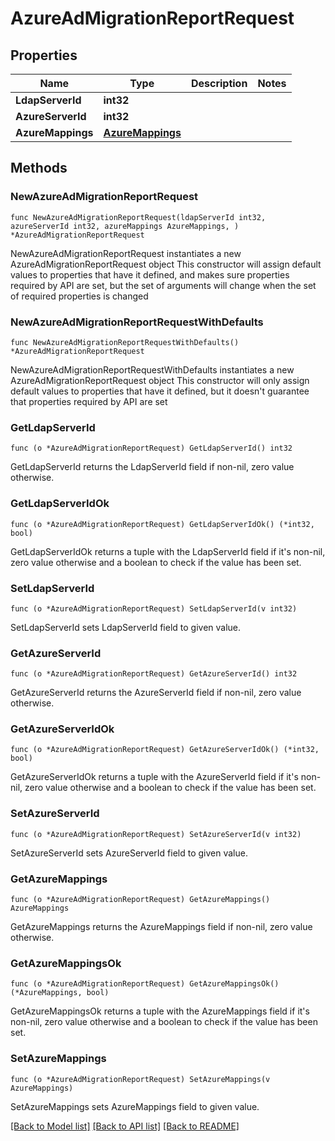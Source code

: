 # AzureAdMigrationReportRequest

## Properties

Name | Type | Description | Notes
------------ | ------------- | ------------- | -------------
**LdapServerId** | **int32** |  | 
**AzureServerId** | **int32** |  | 
**AzureMappings** | [**AzureMappings**](AzureMappings.md) |  | 

## Methods

### NewAzureAdMigrationReportRequest

`func NewAzureAdMigrationReportRequest(ldapServerId int32, azureServerId int32, azureMappings AzureMappings, ) *AzureAdMigrationReportRequest`

NewAzureAdMigrationReportRequest instantiates a new AzureAdMigrationReportRequest object
This constructor will assign default values to properties that have it defined,
and makes sure properties required by API are set, but the set of arguments
will change when the set of required properties is changed

### NewAzureAdMigrationReportRequestWithDefaults

`func NewAzureAdMigrationReportRequestWithDefaults() *AzureAdMigrationReportRequest`

NewAzureAdMigrationReportRequestWithDefaults instantiates a new AzureAdMigrationReportRequest object
This constructor will only assign default values to properties that have it defined,
but it doesn't guarantee that properties required by API are set

### GetLdapServerId

`func (o *AzureAdMigrationReportRequest) GetLdapServerId() int32`

GetLdapServerId returns the LdapServerId field if non-nil, zero value otherwise.

### GetLdapServerIdOk

`func (o *AzureAdMigrationReportRequest) GetLdapServerIdOk() (*int32, bool)`

GetLdapServerIdOk returns a tuple with the LdapServerId field if it's non-nil, zero value otherwise
and a boolean to check if the value has been set.

### SetLdapServerId

`func (o *AzureAdMigrationReportRequest) SetLdapServerId(v int32)`

SetLdapServerId sets LdapServerId field to given value.


### GetAzureServerId

`func (o *AzureAdMigrationReportRequest) GetAzureServerId() int32`

GetAzureServerId returns the AzureServerId field if non-nil, zero value otherwise.

### GetAzureServerIdOk

`func (o *AzureAdMigrationReportRequest) GetAzureServerIdOk() (*int32, bool)`

GetAzureServerIdOk returns a tuple with the AzureServerId field if it's non-nil, zero value otherwise
and a boolean to check if the value has been set.

### SetAzureServerId

`func (o *AzureAdMigrationReportRequest) SetAzureServerId(v int32)`

SetAzureServerId sets AzureServerId field to given value.


### GetAzureMappings

`func (o *AzureAdMigrationReportRequest) GetAzureMappings() AzureMappings`

GetAzureMappings returns the AzureMappings field if non-nil, zero value otherwise.

### GetAzureMappingsOk

`func (o *AzureAdMigrationReportRequest) GetAzureMappingsOk() (*AzureMappings, bool)`

GetAzureMappingsOk returns a tuple with the AzureMappings field if it's non-nil, zero value otherwise
and a boolean to check if the value has been set.

### SetAzureMappings

`func (o *AzureAdMigrationReportRequest) SetAzureMappings(v AzureMappings)`

SetAzureMappings sets AzureMappings field to given value.



[[Back to Model list]](../README.md#documentation-for-models) [[Back to API list]](../README.md#documentation-for-api-endpoints) [[Back to README]](../README.md)


